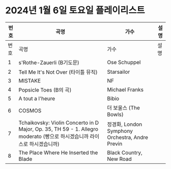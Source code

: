 # 2024년 1월 6일 토요일 플레이리스트

| 번호 | 곡명 | 가수 | 설명 |
|------|------|------|------|
| 번호 | 곡명 | 가수 | 설명 |
| 1 | s'Rothe-Zauerli (B기도문) | Ose Schuppel |  |
| 2 | Tell Me It's Not Over (타이틀 뮤직) | Starsailor |  |
| 3 | MISTAKE | NF |  |
| 4 | Popsicle Toes (B의 곡) | Michael Franks |  |
| 5 | A tout a l'heure | Bibio |  |
| 6 | COSMOS | 더 보울스 (The Bowls) |  |
| 7 | Tchaikovsky: Violin Concerto in D Major, Op. 35, TH 59 - 1. Allegro moderato (빵으로 하시겠습니까 라이스로 하시겠습니까) | 정경화, London Symphony Orchestra, Andre Previn |  |
| 8 | The Place Where He Inserted the Blade | Black Country, New Road |  |

